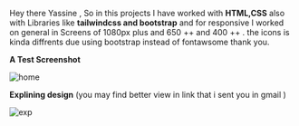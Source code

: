 Hey there Yassine ,
So in this projects I have worked with <b>HTML,CSS</b> also with Libraries like <b>tailwindcss and bootstrap</b>
and for responsive I worked on general in Screens of 1080px plus and 650 ++ and 400 ++ .
the icons is kinda diffrents due using bootstrap instead of fontawsome 
thank you.
<br>

<b>A Test Screenshot</b>

![home](https://user-images.githubusercontent.com/58367411/201529467-24691d63-a9f2-4371-99f6-988998620739.png)

<b>Explining design</b> (you may find better view in link that i sent you in gmail )

![exp](https://user-images.githubusercontent.com/58367411/201529815-6925f60f-30dd-48ea-ba81-513a2f390b62.jpg)

